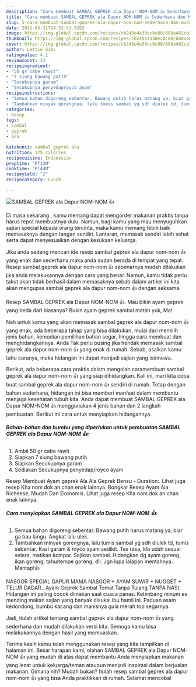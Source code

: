 ```yaml
---
description: "Cara membuat SAMBAL GEPREK ala Dapur NOM-NOM 👍 Sederhana dan Mudah Dibuat"
title: "Cara membuat SAMBAL GEPREK ala Dapur NOM-NOM 👍 Sederhana dan Mudah Dibuat"
slug: 5-cara-membuat-sambal-geprek-ala-dapur-nom-nom-sederhana-dan-mudah-dibuat
date: 2021-05-31T14:52:53.920Z
image: https://img-global.cpcdn.com/recipes/cb245e4a30ec0c80/680x482cq70/sambal-geprek-ala-dapur-nom-nom-👍-foto-resep-utama.jpg
thumbnail: https://img-global.cpcdn.com/recipes/cb245e4a30ec0c80/680x482cq70/sambal-geprek-ala-dapur-nom-nom-👍-foto-resep-utama.jpg
cover: https://img-global.cpcdn.com/recipes/cb245e4a30ec0c80/680x482cq70/sambal-geprek-ala-dapur-nom-nom-👍-foto-resep-utama.jpg
author: Lettie Sims
ratingvalue: 4.1
reviewcount: 13
recipeingredient:
- "50 gr cabe rawit"
- "7 siung bawang putih"
- "Secukupnya garam"
- "Secukupnya penyedaproyco ayam"
recipeinstructions:
- "Semua bahan digoreng sebentar. Bawang putih harus matang ya, biar ga bau langu. Angkat lalu ulek."
- "Tambahkan minyak gorengnya, lalu tumis sambal yg sdh diulek td, tumis sebentar. Kasi garam &amp; royco ayam sedikit. Tes rasa, klo udah sesuai selera, matikan kompor. Sajikan sambal. Hidangkan dg ayam goreng, ikan goreng, tahu/tempe goreng, dll. Jgn lupa lalapan mentahnya. Mantap!👍"
categories:
- Resep
tags:
- sambal
- geprek
- ala

katakunci: sambal geprek ala 
nutrition: 175 calories
recipecuisine: Indonesian
preptime: "PT13M"
cooktime: "PT44M"
recipeyield: "2"
recipecategory: Lunch

---
```



![SAMBAL GEPREK ala Dapur NOM-NOM 👍](https://img-global.cpcdn.com/recipes/cb245e4a30ec0c80/680x482cq70/sambal-geprek-ala-dapur-nom-nom-👍-foto-resep-utama.jpg)

Di masa  sekarang , kamu memang dapat mengorder makanan praktis tanpa harus repot membuatnya dulu. Namun, bagi kamu yang mau menyuguhkan sajian special kepada orang tercinta, maka kamu memang lebih baik memasaknya dengan tangan sendiri. Lantaran, memasak sendiri lebih sehat serta dapat menyesuaikan dengan kesukaan keluarga.

Jika anda sedang mencari ide resep sambal geprek ala dapur nom-nom 👍 yang enak dan sederhana,maka anda sudah berada di tempat yang tepat. Resep sambal geprek ala dapur nom-nom 👍  sebenarnya mudah dilakukan jika anda melakukannya dengan cara yang benar. Namun, kamu tidak perlu takut akan tidak berhasil dalam memasaknya 
sebab dalam artikel ini kita akan mengupas sambal geprek ala dapur nom-nom 👍 dengan seksama.  

Resep SAMBAL GEPREK ala Dapur NOM-NOM 👍. Mau bikin ayam geprek yang beda dari biasanya? Bukin ayam geprek sambal matah yuk, Ma!

Nah untuk kamu yang akan memasak sambal geprek ala dapur nom-nom 👍 yang enak, ada beberapa tahap yang bisa dilakukan, mulai dari memilih jenis bahan, kemudian pemilihan bahan segar, hingga cara membuat dan menghidangkannya. Anda Tak perlu pusing jika hendak memasak sambal geprek ala dapur nom-nom 👍 yang enak di rumah. Sebab, asalkan kamu  tahu caranya, maka hidangan ini dapat menjadi sajian yang istimewa.

Berikut, ada beberapa cara praktis  dalam mengolah caramembuat sambal geprek ala dapur nom-nom 👍 yang siap dihidangkan. Kali ini, mari kita coba buat sambal geprek ala dapur nom-nom 👍 sendiri di rumah. Tetap dengan bahan sederhana, hidangan ini bisa memberi manfaat dalam membantu menjaga kesehatan tubuh kita. Anda dapat membuat SAMBAL GEPREK ala Dapur NOM-NOM 👍 menggunakan 4 jenis bahan dan 2 langkah pembuatan. Berikut ini cara untuk menyiapkan hidangannya.

<!--inarticleads1-->

##### Bahan-bahan dan bumbu yang diperlukan untuk pembuatan SAMBAL GEPREK ala Dapur NOM-NOM 👍:

1. Ambil 50 gr cabe rawit
1. Siapkan 7 siung bawang putih
1. Siapkan Secukupnya garam
1. Sediakan Secukupnya penyedap/royco ayam


Resep Membuat Ayam geprek Ala Ala Geprek Bensu - Duration:. Lihat juga resep Kha nom dok an chan enak lainnya. Bongkar Resep Ayam Ala Richeese, Mudah Dan Ekonomis. Lihat juga resep Kha nom dok an chan enak lainnya. 

<!--inarticleads2-->

##### Cara menyiapkan SAMBAL GEPREK ala Dapur NOM-NOM 👍:

1. Semua bahan digoreng sebentar. Bawang putih harus matang ya, biar ga bau langu. Angkat lalu ulek.
1. Tambahkan minyak gorengnya, lalu tumis sambal yg sdh diulek td, tumis sebentar. Kasi garam &amp; royco ayam sedikit. Tes rasa, klo udah sesuai selera, matikan kompor. Sajikan sambal. Hidangkan dg ayam goreng, ikan goreng, tahu/tempe goreng, dll. Jgn lupa lalapan mentahnya. Mantap!👍


NASGOR SPECIAL DAPUR MAMA NASGOR + AYAM SUWIR + NUGGET + TELUR DADAR.. Ayam Geprek Sambal Tomat Tanpa Tulang TANPA NASI. Hidangan ini paling cocok dimakan saat cuaca panas. Ketimbang minum es mending makan sajian yang banyak disukai ibu hamil ini. Paduan asam kedondong, bumbu kacang dan manisnya gula merah top segarnya. 

Jadi, itulah artikel tentang  sambal geprek ala dapur nom-nom 👍  yang sederhana dan mudah dilakukan versi kita. Semoga kamu bisa melakukannya dengan hasil yang memuaskan. 

Terima kasih kamu telah menggunakan resep yang kita tampilkan di halaman ini. Besar harapan kami, olahan  SAMBAL GEPREK ala Dapur NOM-NOM 👍 yang mudah di atas dapat membantu Anda menyiapkan makanan yang lezat untuk keluarga/teman ataupun menjadi inspirasi dalam berjualan makanan. Gimana nih? Mudah bukan? Itulah resep sambal geprek ala dapur nom-nom 👍 yang bisa Anda praktikkan di rumah. Selamat mencoba!

